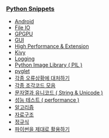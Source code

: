### [Python Snippets](README.md)
- [Android](Android)
- [File IO](File%20IO)
- [GPGPU](GPGPU)
- [GUI](GUI)
- [High Performance & Extension](High%20Performance%20&%20Extension)
- [Kivy](Kivy)
- [Logging](Logging)
- [Python Image Library ( PIL )](Python%20Image%20Library%20(%20PIL%20))
- [pyglet](pyglet)
- [각종 오류상황에 대처하기](각종%20오류상황에%20대처하기)
- [각종 조각코드 모음](각종%20조각코드%20모음)
- [문자열과 유니코드 ( String & Unicode )](문자열과%20유니코드%20(%20String%20&%20Unicode%20))
- [성능 테스트 ( performance )](성능%20테스트%20(%20performance%20))
- [알고리즘](알고리즘)
- [자료구조](자료구조)
- [정규식](정규식)
- [파이썬을 제대로 활용하기](파이썬을%20제대로%20활용하기)